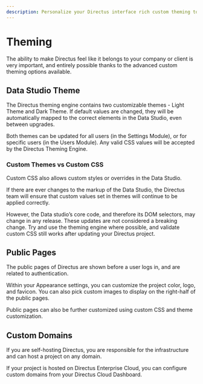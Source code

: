 ```yaml
---
description: Personalize your Directus interface rich custom theming to make Directus feel a perfect part of your brand.
---
```


# Theming

The ability to make Directus feel like it belongs to your company or client is very important, and entirely possible thanks to the advanced custom theming options available.

## Data Studio Theme

<!-- TODO: SCREENSHOT -->

The Directus theming engine contains two customizable themes - Light Theme and Dark Theme. If default values are changed, they will be automatically mapped to the correct elements in the Data Studio, even between upgrades.

Both themes can be updated for all users (in the Settings Module), or for specific users (in the Users Module). Any valid CSS values will be accepted by the Directus Theming Engine.

### Custom Themes vs Custom CSS

Custom CSS also allows custom styles or overrides in the Data Studio.

If there are ever changes to the markup of the Data Studio, the Directus team will ensure that custom values set in themes will continue to be applied correctly.

However, the Data studio’s core code, and therefore its DOM selectors, may change in any release. These updates are not considered a breaking change. Try and use the theming engine where possible, and validate custom CSS still works after updating your Directus project.

## Public Pages

<!-- TODO: Login Page -->

The public pages of Directus are shown before a user logs in, and are related to authentication.

Within your Appearance settings, you can customize the project color, logo, and favicon. You can also pick custom images to display on the right-half of the public pages.

Public pages can also be further customized using custom CSS and theme customization.

## Custom Domains

<!-- TODO: screenshot of cloud dash -->

If you are self-hosting Directus, you are responsible for the infrastructure and can host a project on any domain.

If your project is hosted on Directus Enterprise Cloud, you can configure custom domains from your Directus Cloud Dashboard.

